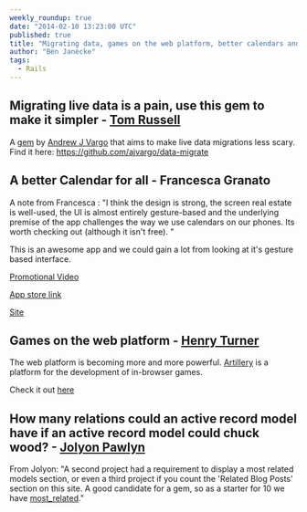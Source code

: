 ```yaml
---
weekly_roundup: true
date: "2014-02-10 13:23:00 UTC"
published: true
title: "Migrating data, games on the web platform, better calendars and active record relation counting."
author: "Ben Janecke"
tags:
  - Rails
---
```


## Migrating live data is a pain, use this gem to make it simpler - [Tom Russell](https://www.unboxedconsulting.com/people/tom-russell)
A [gem](https://github.com/ajvargo/data-migrate) by [Andrew J Vargo](https://github.com/ajvargo) that aims to make live data migrations less scary. Find it here: https://github.com/ajvargo/data-migrate

## A better Calendar for all - Francesca Granato

A note from Francesca : "I think the design is strong, the screen real estate is well-used, the UI is almost entirely gesture-based and the underlying premise of the app challenges the way we use calendars on our phones. Its worth checking out (although it isn't free). "

This is an awesome app and we could gain a lot from looking at it's gesture based interface.

[Promotional Video](http://vimeo.com/83492387)

[App store link](https://itunes.apple.com/us/app/peek-calendar/id776314791?ls=1&mt=8)

[Site](http://www.peekcalendar.com/)

## Games on the web platform - [Henry Turner](https://www.unboxedconsulting.com/people/henry-turner)

The web platform is becoming more and more powerful. [Artillery](http://blog.artillery.com/2013/09/project-atlas-and-the-artillery-platform.html) is a platform for the development of in-browser games.

Check it out [here](http://blog.artillery.com/2013/09/project-atlas-and-the-artillery-platform.html)

## How many relations could an active record model have if an active record model could chuck wood? - [Jolyon Pawlyn](https://www.unboxedconsulting.com/people/jolyon-pawlyn)

From Jolyon: "A second project had a requirement to display a most related models section, or even a third project if you count the 'Related Blog Posts' section on this site. A good candidate for a gem, so as a starter for 10 we have [most_related](https://github.com/jpawlyn/most_related)."
